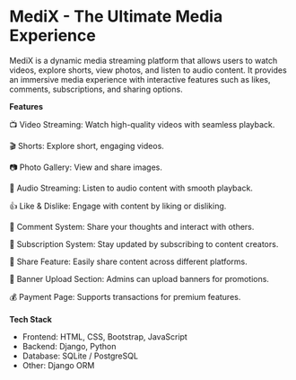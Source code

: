 <h1><strong>MediX - The Ultimate Media Experience</strong></h1>

MediX is a dynamic media streaming platform that allows users to watch videos, explore shorts, view photos, and listen to audio content. It provides an immersive media experience with interactive features such as likes, comments, subscriptions, and sharing options.

<b>Features</b>

📺 Video Streaming: Watch high-quality videos with seamless playback.

🎬 Shorts: Explore short, engaging videos.

📷 Photo Gallery: View and share images.

🎵 Audio Streaming: Listen to audio content with smooth playback.

👍 Like & Dislike: Engage with content by liking or disliking.

💬 Comment System: Share your thoughts and interact with others.

📢 Subscription System: Stay updated by subscribing to content creators.

🔄 Share Feature: Easily share content across different platforms.

📢 Banner Upload Section: Admins can upload banners for promotions.

💰 Payment Page: Supports transactions for premium features. <br><br>
<b>Tech Stack</b>
<ul>
<li>Frontend: HTML, CSS, Bootstrap, JavaScript</li>
<li>Backend: Django, Python</li>
<li>Database: SQLite / PostgreSQL</li>
<li>Other: Django ORM</li>
</ul>